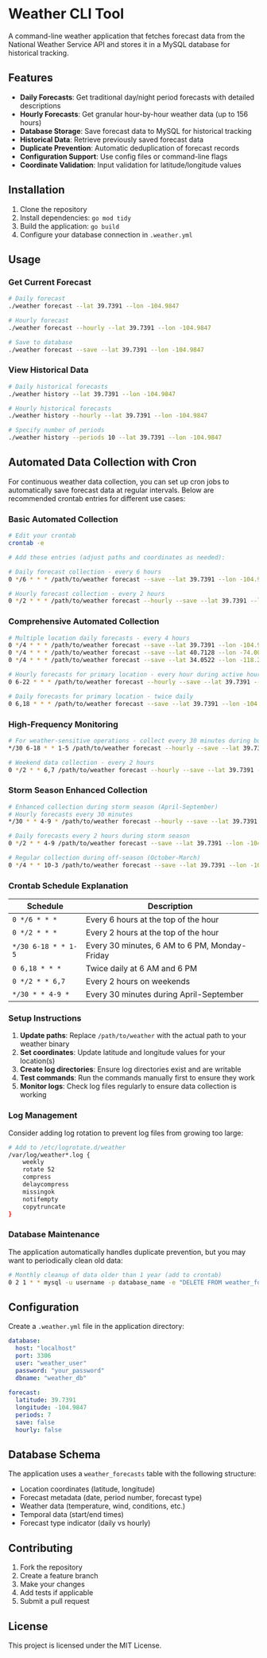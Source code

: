 # Weather CLI Tool

A command-line weather application that fetches forecast data from the National Weather Service API and stores it in a MySQL database for historical tracking.

## Features

- **Daily Forecasts**: Get traditional day/night period forecasts with detailed descriptions
- **Hourly Forecasts**: Get granular hour-by-hour weather data (up to 156 hours)
- **Database Storage**: Save forecast data to MySQL for historical tracking
- **Historical Data**: Retrieve previously saved forecast data
- **Duplicate Prevention**: Automatic deduplication of forecast records
- **Configuration Support**: Use config files or command-line flags
- **Coordinate Validation**: Input validation for latitude/longitude values

## Installation

1. Clone the repository
2. Install dependencies: `go mod tidy`
3. Build the application: `go build`
4. Configure your database connection in `.weather.yml`

## Usage

### Get Current Forecast
```bash
# Daily forecast
./weather forecast --lat 39.7391 --lon -104.9847

# Hourly forecast
./weather forecast --hourly --lat 39.7391 --lon -104.9847

# Save to database
./weather forecast --save --lat 39.7391 --lon -104.9847
```

### View Historical Data
```bash
# Daily historical forecasts
./weather history --lat 39.7391 --lon -104.9847

# Hourly historical forecasts
./weather history --hourly --lat 39.7391 --lon -104.9847

# Specify number of periods
./weather history --periods 10 --lat 39.7391 --lon -104.9847
```

## Automated Data Collection with Cron

For continuous weather data collection, you can set up cron jobs to automatically save forecast data at regular intervals. Below are recommended crontab entries for different use cases:

### Basic Automated Collection

```bash
# Edit your crontab
crontab -e

# Add these entries (adjust paths and coordinates as needed):

# Daily forecast collection - every 6 hours
0 */6 * * * /path/to/weather forecast --save --lat 39.7391 --lon -104.9847 >> /var/log/weather-daily.log 2>&1

# Hourly forecast collection - every 2 hours
0 */2 * * * /path/to/weather forecast --hourly --save --lat 39.7391 --lon -104.9847 >> /var/log/weather-hourly.log 2>&1
```

### Comprehensive Automated Collection

```bash
# Multiple location daily forecasts - every 4 hours
0 */4 * * * /path/to/weather forecast --save --lat 39.7391 --lon -104.9847 >> /var/log/weather-denver.log 2>&1
0 */4 * * * /path/to/weather forecast --save --lat 40.7128 --lon -74.0060 >> /var/log/weather-nyc.log 2>&1
0 */4 * * * /path/to/weather forecast --save --lat 34.0522 --lon -118.2437 >> /var/log/weather-la.log 2>&1

# Hourly forecasts for primary location - every hour during active hours
0 6-22 * * * /path/to/weather forecast --hourly --save --lat 39.7391 --lon -104.9847 >> /var/log/weather-hourly.log 2>&1

# Daily forecasts for primary location - twice daily
0 6,18 * * * /path/to/weather forecast --save --lat 39.7391 --lon -104.9847 >> /var/log/weather-daily.log 2>&1
```

### High-Frequency Monitoring

```bash
# For weather-sensitive operations - collect every 30 minutes during business hours
*/30 6-18 * * 1-5 /path/to/weather forecast --hourly --save --lat 39.7391 --lon -104.9847 >> /var/log/weather-business.log 2>&1

# Weekend data collection - every 2 hours
0 */2 * * 6,7 /path/to/weather forecast --hourly --save --lat 39.7391 --lon -104.9847 >> /var/log/weather-weekend.log 2>&1
```

### Storm Season Enhanced Collection

```bash
# Enhanced collection during storm season (April-September)
# Hourly forecasts every 30 minutes
*/30 * * 4-9 * /path/to/weather forecast --hourly --save --lat 39.7391 --lon -104.9847 >> /var/log/weather-storm-season.log 2>&1

# Daily forecasts every 2 hours during storm season
0 */2 * * 4-9 /path/to/weather forecast --save --lat 39.7391 --lon -104.9847 >> /var/log/weather-storm-daily.log 2>&1

# Regular collection during off-season (October-March)
0 */4 * * 10-3 /path/to/weather forecast --save --lat 39.7391 --lon -104.9847 >> /var/log/weather-offseason.log 2>&1
```

### Crontab Schedule Explanation

| Schedule | Description |
|----------|-------------|
| `0 */6 * * *` | Every 6 hours at the top of the hour |
| `0 */2 * * *` | Every 2 hours at the top of the hour |
| `*/30 6-18 * * 1-5` | Every 30 minutes, 6 AM to 6 PM, Monday-Friday |
| `0 6,18 * * *` | Twice daily at 6 AM and 6 PM |
| `0 */2 * * 6,7` | Every 2 hours on weekends |
| `*/30 * * 4-9 *` | Every 30 minutes during April-September |

### Setup Instructions

1. **Update paths**: Replace `/path/to/weather` with the actual path to your weather binary
2. **Set coordinates**: Update latitude and longitude values for your location(s)
3. **Create log directories**: Ensure log directories exist and are writable
4. **Test commands**: Run the commands manually first to ensure they work
5. **Monitor logs**: Check log files regularly to ensure data collection is working

### Log Management

Consider adding log rotation to prevent log files from growing too large:

```bash
# Add to /etc/logrotate.d/weather
/var/log/weather*.log {
    weekly
    rotate 52
    compress
    delaycompress
    missingok
    notifempty
    copytruncate
}
```

### Database Maintenance

The application automatically handles duplicate prevention, but you may want to periodically clean old data:

```bash
# Monthly cleanup of data older than 1 year (add to crontab)
0 2 1 * * mysql -u username -p database_name -e "DELETE FROM weather_forecasts WHERE forecast_date < DATE_SUB(NOW(), INTERVAL 1 YEAR);" >> /var/log/weather-cleanup.log 2>&1
```

## Configuration

Create a `.weather.yml` file in the application directory:

```yaml
database:
  host: "localhost"
  port: 3306
  user: "weather_user"
  password: "your_password"
  dbname: "weather_db"
  
forecast:
  latitude: 39.7391
  longitude: -104.9847
  periods: 7
  save: false
  hourly: false
```

## Database Schema

The application uses a `weather_forecasts` table with the following structure:
- Location coordinates (latitude, longitude)
- Forecast metadata (date, period number, forecast type)
- Weather data (temperature, wind, conditions, etc.)
- Temporal data (start/end times)
- Forecast type indicator (daily vs hourly)

## Contributing

1. Fork the repository
2. Create a feature branch
3. Make your changes
4. Add tests if applicable
5. Submit a pull request

## License

This project is licensed under the MIT License.

